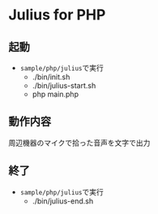 # Julius for PHP

## 起動
- `sample/php/julius`で実行
  - ./bin/init.sh
  - ./bin/julius-start.sh
  - php main.php

## 動作内容
周辺機器のマイクで拾った音声を文字で出力

## 終了
- `sample/php/julius`で実行
  - ./bin/julius-end.sh
